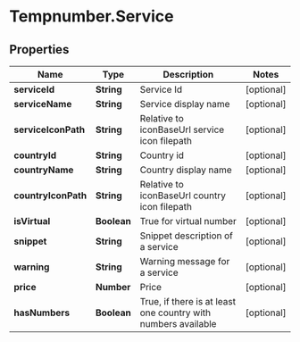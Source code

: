 # Tempnumber.Service

## Properties

Name | Type | Description | Notes
------------ | ------------- | ------------- | -------------
**serviceId** | **String** | Service Id | [optional] 
**serviceName** | **String** | Service display name | [optional] 
**serviceIconPath** | **String** | Relative to iconBaseUrl service icon filepath | [optional] 
**countryId** | **String** | Country id | [optional] 
**countryName** | **String** | Country display name | [optional] 
**countryIconPath** | **String** | Relative to iconBaseUrl country icon filepath | [optional] 
**isVirtual** | **Boolean** | True for virtual number | [optional] 
**snippet** | **String** | Snippet description of a service | [optional] 
**warning** | **String** | Warning message for a service | [optional] 
**price** | **Number** | Price | [optional] 
**hasNumbers** | **Boolean** | True, if there is at least one country with numbers available | [optional] 


